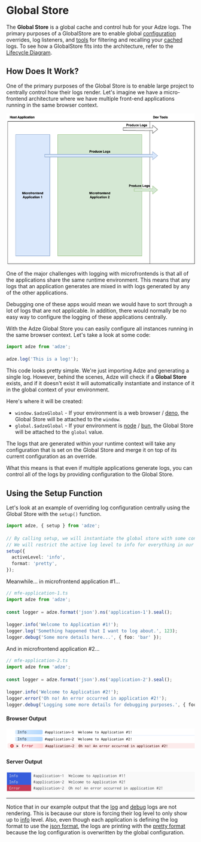 # Global Store

The **Global Store** is a global cache and control hub for your Adze logs. The primary purposes of a
GlobalStore are to enable global [configuration]() overrides, log listeners, and [tools]() for
filtering and recalling your [cached]() logs. To see how a GlobalStore fits into the architecture,
refer to the [Lifecycle Diagram](./introduction.md#lifecycle).

## How Does It Work?

One of the primary purposes of the Global Store is to enable large project to centrally control how
their logs render. Let's imagine we have a micro-frontend architecture where we have multiple
front-end applications running in the same browser context.

![Microfrontend example](./examples/global-store/microfrontend-example.png)

One of the major challenges with logging with microfrontends is that all of the applications share
the same runtime environment. This means that any logs that an application generates are mixed in
with logs generated by any of the other applications.

Debugging one of these apps would mean we would have to sort through a lot of logs that are not
applicable. In addition, there would normally be no easy way to configure the logging of these
applications centrally.

With the Adze Global Store you can easily configure all instances running in the same browser
context. Let's take a look at some code:

```typescript
import adze from 'adze';

adze.log('This is a log!');
```

This code looks pretty simple. We're just importing Adze and generating a single log. However,
behind the scenes, Adze will check if a **Global Store** exists, and if it doesn't exist it will
automatically instantiate and instance of it in the global context of your environment.

Here's where it will be created:

- `window.$adzeGlobal` - If your environment is a web browser / [deno](https://docs.deno.com/api/web/~/Window), the Global Store will be attached to the `window`.
- `global.$adzeGlobal` - If your environment is [node](https://nodejs.org/api/globals.html#global) / [bun](https://bun.sh/docs/api/globals), the Global Store will be attached to the `global` value.

The logs that are generated within your runtime context will take any configuration that is set on
the Global Store and merge it on top of its current configuration as an override.

What this means is that even if multiple applications generate logs, you can control all of the logs
by providing configuration to the Global Store.

## Using the Setup Function

Let's look at an example of overriding log configuration centrally using the Global Store with the
`setup()` function.

```typescript
import adze, { setup } from 'adze';

// By calling setup, we will instantiate the global store with some configuration overrides.
// We will restrict the active log level to info for everything in our runtime context.
setup({
  activeLevel: 'info',
  format: 'pretty',
});
```

Meanwhile... in microfrontend application #1...

```typescript
// mfe-application-1.ts
import adze from 'adze';

const logger = adze.format('json').ns('application-1').seal();

logger.info('Welcome to Application #1!');
logger.log('Something happened that I want to log about.', 123);
logger.debug('Some more details here...', { foo: 'bar' });
```

And in microfrontend application #2...

```typescript
// mfe-application-2.ts
import adze from 'adze';

const logger = adze.format('json').ns('application-2').seal();

logger.info('Welcome to Application #2!');
logger.error('Oh no! An error occurred in application #2!');
logger.debug('Logging some more details for debugging purposes.', { foo: 'bar' });
```

#### Browser Output

![Example browser output of the active level overrides](./examples/global-store/overrides-example-browser.png)

#### Server Output

![Example server output of the active level overrides](./examples/global-store/overrides-example-node.png)

---

Notice that in our example output that the [log](../reference/terminators.md#log) and
[debug](../reference/terminators.md#debug) logs are not rendering. This is because our store is
forcing their log level to only show up to [info](../reference/terminators.md#info) level. Also,
even though each application is defining the log format to use the [json format](), the logs are
printing with the [pretty format]() because the log configuration is overwritten by the global
configuration.
